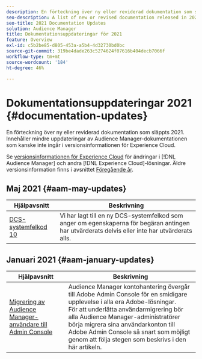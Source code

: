 ```yaml
---
description: En förteckning över ny eller reviderad dokumentation som släppts 2021. Innehåller mindre uppdateringar av Audience Manager-dokumentationen som kanske inte ingår i versionsinformationen för Experience Cloud.
seo-description: A list of new or revised documentation released in 2021. Includes minor updates to the Audience Manager documentation that might not be covered in the Experience Cloud release notes.
seo-title: 2021 Documentation Updates
solution: Audience Manager
title: Dokumentationsuppdateringar för 2021
feature: Overview
exl-id: c5b2be85-d805-453a-a5b4-4d32730bd0bc
source-git-commit: 319be4dade263c5274624f07616b404decb7066f
workflow-type: tm+mt
source-wordcount: '184'
ht-degree: 46%

---
```


# Dokumentationsuppdateringar 2021 {#documentation-updates}

En förteckning över ny eller reviderad dokumentation som släppts 2021. Innehåller mindre uppdateringar av Audience Manager-dokumentationen som kanske inte ingår i versionsinformationen för Experience Cloud.

Se [versionsinformationen för Experience Cloud](https://experienceleague.adobe.com/docs/release-notes/experience-cloud/current.html?lang=sv-SE) för ändringar i [!DNL Audience Manager] och andra [!DNL Experience Cloud]-lösningar. Äldre versionsinformation finns i avsnittet [Föregående år](../docs-updates/docs-2020.md).

## Maj 2021 {#aam-may-updates}

| Hjälpavsnitt | Beskrivning |
|--- |----|
| [DCS-systemfelkod 10](../api/dcs-intro/dcs-api-reference/dcs-error-codes.md) | Vi har lagt till en ny DCS-systemfelkod som anger om egenskaperna för begäran antingen har utvärderats delvis eller inte har utvärderats alls. |

## Januari 2021 {#aam-january-updates}

| Hjälpavsnitt | Beskrivning |
|--- |----|
| [Migrering av Audience Manager-användare till Admin Console](/help/using/features/administration/admin-console-migration.md) | Audience Manager kontohantering övergår till Adobe Admin Console för en smidigare upplevelse i alla era Adobe-lösningar. <br> För att underlätta användarmigrering bör alla Audience Manager-administratörer börja migrera sina användarkonton till Adobe Admin Console så snart som möjligt genom att följa stegen som beskrivs i den här artikeln. |
